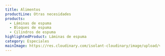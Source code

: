 ```yaml
---
title: Alimentos
productLine: Otras necesidades
products:
  - Láminas de espuma
  - Bloques de espuma
  - Cilindros de espuma
highlightedProduct: Láminas de espuma
category: Especiales
mainImage: https://res.cloudinary.com/isolant-cloudinary/image/upload/v1637177776/website-2021/products/laminas-de-espuma/isolant-aislantes-linea-otros-usos-laminas-de-espuma-cta.jpg
---
```

